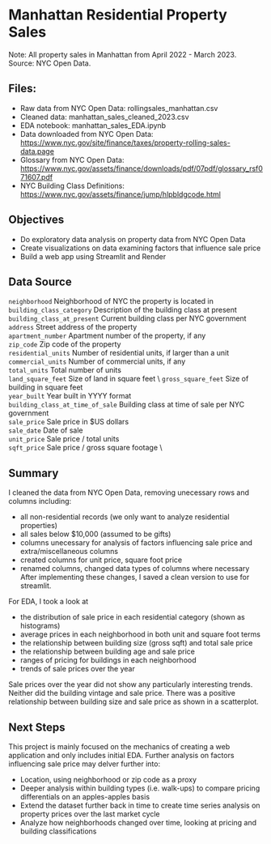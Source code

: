 # Manhattan Residential Property Sales
Note: All property sales in Manhattan from April 2022 - March 2023. 
Source: NYC Open Data. 

## Files:
- Raw data from NYC Open Data: rollingsales_manhattan.csv
- Cleaned data: manhattan_sales_cleaned_2023.csv
- EDA notebook: manhattan_sales_EDA.ipynb
- Data downloaded from NYC Open Data: https://www.nyc.gov/site/finance/taxes/property-rolling-sales-data.page
- Glossary from NYC Open Data: https://www.nyc.gov/assets/finance/downloads/pdf/07pdf/glossary_rsf071607.pdf
- NYC Building Class Definitions: https://www.nyc.gov/assets/finance/jump/hlpbldgcode.html

## Objectives
- Do exploratory data analysis on property data from NYC Open Data
- Create visualizations on data examining factors that influence sale price
- Build a web app using Streamlit and Render

## Data Source
`neighborhood` Neighborhood of NYC the property is located in \
`building_class_category` Description of the building class at present \
`building_class_at_present` Current building class per NYC government \
`address` Street address of the property \
`apartment_number` Apartment number of the property, if any \
`zip_code` Zip code of the property \
`residential_units` Number of residential units, if larger than a unit \
`commercial_units` Number of commercial units, if any \
`total_units` Total number of units \
`land_square_feet` Size of land in square feet \ 
`gross_square_feet` Size of building in square feet \
`year_built` Year built in YYYY format \
`building_class_at_time_of_sale` Building class at time of sale per NYC government \
`sale_price` Sale price in $US dollars \
`sale_date` Date of sale \
`unit_price` Sale price / total units \
`sqft_price` Sale price / gross square footage \

## Summary
I cleaned the data from NYC Open Data, removing unecessary rows and columns including: 
- all non-residential records (we only want to analyze residential properties)
- all sales below $10,000 (assumed to be gifts)
- columns unecessary for analysis of factors influencing sale price and extra/miscellaneous columns 
- created columns for unit price, square foot price
- renamed columns, changed data types of columns where necessary
After implementing these changes, I saved a clean version to use for streamlit. 

For EDA, I took a look at 
- the distribution of sale price in each residential category (shown as histograms)
- average prices in each neighborhood in both unit and square foot terms
- the relationship between building size (gross sqft) and total sale price
- the relationship between building age and sale price
- ranges of pricing for buildings in each neighborhood
- trends of sale prices over the year

Sale prices over the year did not show any particularly interesting trends. Neither did the building vintage and sale price. There was a positive relationship between building size and sale price as shown in a scatterplot. 

## Next Steps
This project is mainly focused on the mechanics of creating a web application and only includes initial EDA. Further analysis on factors influencing sale price may delver further into:
- Location, using neighborhood or zip code as a proxy 
- Deeper analysis within building types (i.e. walk-ups) to compare pricing differentials on an apples-apples basis 
- Extend the dataset further back in time to create time series analysis on property prices over the last market cycle
- Analyze how neighborhoods changed over time, looking at pricing and building classifications    